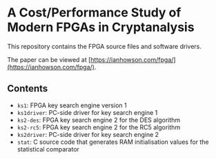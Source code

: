 # A Cost/Performance Study of Modern FPGAs in Cryptanalysis

This repository contains the FPGA source files and software drivers.

The paper can be viewed at [https://ianhowson.com/fpga/](https://ianhowson.com/fpga/).

## Contents

* `ks1`: FPGA key search engine version 1
* `ks1driver`: PC-side driver for key search engine 1
* `ks2-des`: FPGA key search engine 2 for the DES algorithm
* `ks2-rc5`: FPGA key search engine 2 for the RC5 algorithm
* `ks2driver`: PC-side driver for key search engine 2
* `stat`: C source code that generates RAM initialisation values for the statistical comparator
